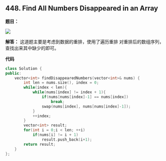 ## 448. Find All Numbers Disappeared in an Array

**题目：**

![](http://p9zl5r4hu.bkt.clouddn.com/2018-10-06_11leet_448.png)



**解答：**
这道题主要是考虑到数据的重排，使用了遍历重排
对重排后的数组序列，查找出来其中缺少的即可。

**代码**

```cpp
class Solution {
public:
    vector<int> findDisappearedNumbers(vector<int>& nums) {
        int len = nums.size(), index = 0;
        while(index < len){
            while(nums[index] != index + 1){
                if(nums[nums[index]-1] == nums[index])
                    break;
                swap(nums[index], nums[nums[index]-1]);
            }
            ++index;
        }
        vector<int> result;
        for(int i = 0;i < len; ++i)
            if(nums[i] != i + 1)
                result.push_back(i+1);
        return result;
    }
};

```
